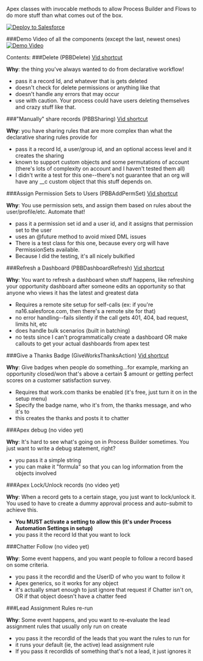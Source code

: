 Apex classes with invocable methods to allow Process Builder and Flows to do more stuff than what comes out of the box.

<a href="https://githubsfdeploy.herokuapp.com?owner=mshanemc&repo=processBuilderBlocks">
  <img alt="Deploy to Salesforce"
       src="https://raw.githubusercontent.com/afawcett/githubsfdeploy/master/src/main/webapp/resources/img/deploy.png">
</a>

###Demo Video of all the components (except the last, newest ones)
[![Demo Video](https://dl.dropboxusercontent.com/u/8451460/salesforce%20blog/PBBVideoPreview.png)](https://www.youtube.com/watch?v=RJvga1rFFsA&feature=youtu.be)

Contents:
###Delete (PBBDelete) [Vid shortcut](https://www.youtube.com/watch?v=RJvga1rFFsA&t=45s)

**Why**: the thing you've always wanted to do from declarative workflow!

* pass it a record Id, and whatever that is gets deleted
* doesn't check for delete permissions or anything like that
* doesn't handle any errors that may occur
* use with caution.  Your process could have users deleting themselves and crazy stuff like that.

###"Manually" share records (PBBSharing) [Vid shortcut](https://www.youtube.com/watch?v=RJvga1rFFsA&t=234s)

**Why**: you have sharing rules that are more complex than what the declarative sharing rules provide for

 * pass it a record Id, a user/group id, and an optional access level and it creates the sharing
 * known to support custom objects and some permutations of account (there's lots of complexity on account and I haven't tested them all)
 * I didn't write a test for this one--there's not guarantee that an org will have any __c custom object that this stuff depends on.

###Assign Permission Sets to Users (PBBAddPermSet) [Vid shortcut](https://www.youtube.com/watch?v=RJvga1rFFsA&t=522s)

**Why**: You use permission sets, and assign them based on rules about the user/profile/etc.  Automate that!

 * pass it a permission set id and a user id, and it assigns that permission set to the user 
 * uses an @future method to avoid mixed DML issues
 * There is a test class for this one, because every org will have PermissionSets available. 
 * Because I did the testing, it's all nicely bulkified

###Refresh a Dashboard (PBBDashboardRefresh) [Vid shortcut](https://www.youtube.com/watch?v=RJvga1rFFsA&t=650s)

**Why**: You want to refresh a dashboard when stuff happens, like refreshing your opportunity dashboard after someone edits an opportunity so that anyone who views it has the latest and greatest data

 * Requires a remote site setup for self-calls (ex: if you're na16.salesforce.com, then there's a remote site for that)
 * no error handling--fails silently if the call gets 401, 404, bad request, limits hit, etc
 * does handle bulk scenarios (built in batching)
 * no tests since I can't programmatically create a dashboard OR make callouts to get your actual dashboards from apex test

###Give a Thanks Badge (GiveWorksThanksAction) [Vid shortcut](https://www.youtube.com/watch?v=RJvga1rFFsA&t=865s)

**Why**: Give badges when people do something...for example, marking an opportunity closed/won that's above a certain $ amount or getting perfect scores on a customer satisfaction survey.

* Requires that work.com thanks be enabled (it's free, just turn it on in the setup menu)
* Specify the badge name, who it's from, the thanks message, and who it's to
* this creates the thanks and posts it to chatter

###Apex debug (no video yet)

**Why**: It's hard to see what's going on in Process Builder sometimes.  You just want to write a debug statement, right?

* you pass it a simple string
* you can make it "formula" so that you can log information from the objects involved

###Apex Lock/Unlock records (no video yet)

**Why**: When a record gets to a certain stage, you just want to lock/unlock it.  You used to have to create a dummy approval process and auto-submit to achieve this.

* **You MUST activate a setting to allow this (it's under Process Automation Settings in setup)**
* you pass it the record Id that you want to lock

###Chatter Follow (no video yet)

**Why**: Some event happens, and you want people to follow a record based on some criteria.  

* you pass it the recordId and the UserID of who you want to follow it
* Apex generics, so it works for any object
* it's actually smart enough to just ignore that request if Chatter isn't on, OR if that object doesn't have a chatter feed 

###Lead Assignment Rules re-run

**Why**: Some event happens, and you want to re-evaluate the lead assignment rules that usually only run on create

* you pass it the recordId of the leads that you want the rules to run for
* it runs your default (ie, the active) lead assignment rule
* If you pass it recordIds of something that's not a lead, it just ignores it